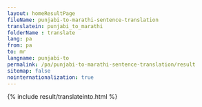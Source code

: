 ```yaml
---
layout: homeResultPage
fileName: punjabi-to-marathi-sentence-translation
translatein: punjabi_to_marathi
folderName : translate
lang: pa
from: pa
to: mr
langname: punjabi-to
permalink: /pa/punjabi-to-marathi-sentence-translation/result
sitemap: false
nointernationalization: true
---
```

{% include result/translateinto.html %}

<script src="/js/result/translation.js" data-foldername="{{page.folderName}}" data-lang="{{page.lang}}"></script>
